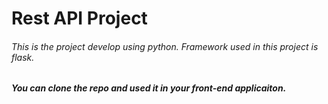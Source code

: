 # Rest API Project

###### This is the project develop using python. Framework used in this project is flask.

##### You can clone the repo and used it in your front-end applicaiton.
